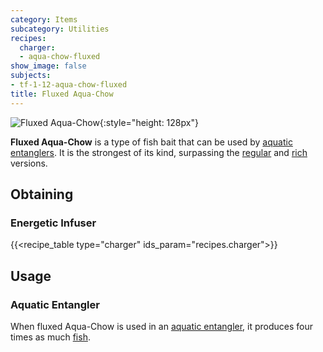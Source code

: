 ```yaml
---
category: Items
subcategory: Utilities
recipes:
  charger:
  - aqua-chow-fluxed
show_image: false
subjects:
- tf-1-12-aqua-chow-fluxed
title: Fluxed Aqua-Chow
---
```


![Fluxed Aqua-Chow](/images/docs/1.12/thermal-foundation/aqua-chow-fluxed.gif){:style="height: 128px"}


**Fluxed Aqua-Chow** is a type of fish bait that can be used by [aquatic
entanglers](../../thermal-expansion/aquatic-entangler/). It is the strongest of its kind,
surpassing the [regular](../aqua-chow/) and [rich](../rich-aqua-chow/)
versions.


Obtaining
---------

### Energetic Infuser
{{<recipe_table type="charger" ids_param="recipes.charger">}}


Usage
-----

### Aquatic Entangler
When fluxed Aqua-Chow is used in an [aquatic
entangler](../../thermal-expansion/aquatic-entangler/), it produces four times as much
[fish](https://minecraft.gamepedia.com/Fish).
